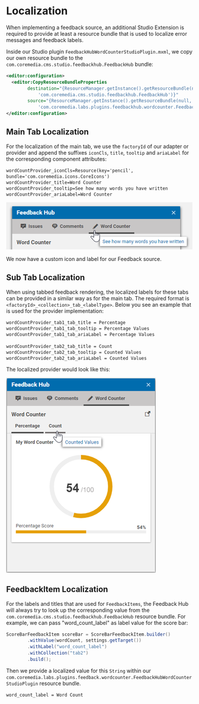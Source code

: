 # Localization

When implementing a feedback source, an additional Studio Extension is required
to provide at least a resource bundle that is used to localize error messages and feedback labels.

Inside our Studio plugin `FeedbackHubWordCounterStudioPlugin.mxml`, we copy our own resource bundle to the
`com.coremedia.cms.studio.feedbackhub.FeedbackHub` bundle: 

```xml
<editor:configuration>
  <editor:CopyResourceBundleProperties
        destination="{ResourceManager.getInstance().getResourceBundle(null, 
            'com.coremedia.cms.studio.feedbackhub.FeedbackHub')}"
        source="{ResourceManager.getInstance().getResourceBundle(null, 
            'com.coremedia.labs.plugins.feedbackhub.wordcounter.FeedbackHubWordCounterStudioPlugin')}"/>
</editor:configuration>
```

## Main Tab Localization

For the localization of the main tab, we use the `factoryId` of our adapter
or provider and append the suffixes `iconCls`, `title`, `tooltip` and `ariaLabel`
for the corresponding component attributes:

```
wordCountProvider_iconCls=Resource(key='pencil', bundle='com.coremedia.icons.CoreIcons')
wordCountProvider_title=Word Counter
wordCountProvider_tooltip=See how many words you have written
wordCountProvider_ariaLabel=Word Counter
```

![Tab Localization](images/feedback_tab.png "Tab Localization")

We now have a custom icon and label for our Feedback source.


## Sub Tab Localization

When using tabbed feedback rendering, the localized labels for these tabs
can be provided in a similar way as for the main tab. The required format is
`<factoryId>_<collection>_tab_<labelType>`. Below you see an example that is 
used for the provider implementation:

```
wordCountProvider_tab1_tab_title = Percentage
wordCountProvider_tab1_tab_tooltip = Percentage Values 
wordCountProvider_tab1_tab_ariaLabel = Percentage Values

wordCountProvider_tab2_tab_title = Count
wordCountProvider_tab2_tab_tooltip = Counted Values 
wordCountProvider_tab2_tab_ariaLabel = Counted Values
```

The localized provider would look like this:

![Localized Provider](images/provider_localized.png "Localized Provider")

## FeedbackItem Localization

For the labels and titles that are used for `FeedbackItems`, the Feedback
Hub will always try to look up the corresponding value from 
the `com.coremedia.cms.studio.feedbackhub.FeedbackHub` resource bundle.
For example, we can pass "word_count_label" as label value for the score bar: 

```java
ScoreBarFeedbackItem scoreBar = ScoreBarFeedbackItem.builder()
        .withValue(wordCount, settings.getTarget())
        .withLabel("word_count_label")
        .withCollection("tab2")
        .build();
```

Then we provide a localized value for this `String` within our 
`com.coremedia.labs.plugins.feedback.wordcounter.FeedbackHubWordCounterStudioPlugin` resource bundle.

```
word_count_label = Word Count
```

